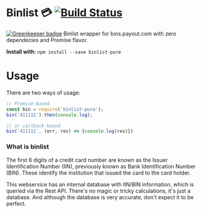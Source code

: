 # Binlist :credit_card: [![Build Status](https://travis-ci.org/shmuga/binlist-pure.svg?branch=master)](https://travis-ci.org/shmuga/binlist-pure)

[![Greenkeeper badge](https://badges.greenkeeper.io/shmuga/binlist-pure.svg)](https://greenkeeper.io/)
Binlist wrapper for bins.payout.com with zero dependecies and Promise flavor.

**Install with**:  `npm install --save binlist-pure`

# Usage
There are two ways of usage:
```javascript
// Promise-based
const bin = require('binlist-pure');
bin('411111').then(console.log);

// or callback-based
bin('411111', (err, res) => {console.log(res)})
```

### What is binlist
The first 6 digits of a credit card number are known as the Issuer Identification Number (IIN), previously known as Bank Identification Number (BIN). These identify the institution that issued the card to the card holder.

This webservice has an internal database with IIN/BIN information, which is queried via the Rest API. There's no magic or tricky calculations, it's just a database. And although the database is very accurate, don't expect it to be perfect.
